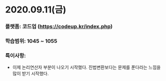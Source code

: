 # 2020.09.11(금)

### 플랫폼: 코드업 (https://codeup.kr/index.php)

### 학습범위: 1045 ~ 1055

### 특이사항:

- 이제 논리연산자 부분이 나오기 시작했다. 진법변환보다는 문제를 푼다라는 느낌을 많이 받기 시작했다.
